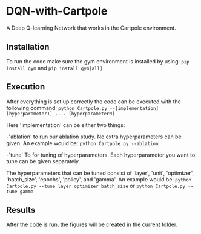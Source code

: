 # DQN-with-Cartpole
A Deep Q-learning Network that works in the Cartpole environment.

## Installation 
To run the code make sure the gym environment is installed by using: `pip install gym` and `pip install gym[all]`

## Execution
After everything is set up correctly the code can be executed with the following command: `python Cartpole.py --[implementation] [hyperparameter1] .... [hyperparameterN]`

Here 'implementation' can be either two things:

-'ablation' to run our ablation study. No extra hyperparameters can be given. An example would be: `python Cartpole.py --ablation` 

-'tune' To for tuning of hyperparameters. Each hyperparameter you want to tune can be given separately.

The hyperparameters that can be tuned consist of 'layer', 'unit', 'optimizer', 'batch_size', 'epochs', 'policy', and 'gamma'. An example would be: `python Cartpole.py --tune layer optimizer batch_size` or  `python Cartpole.py --tune gamma`

## Results
After the code is run, the figures will be created in the current folder.
